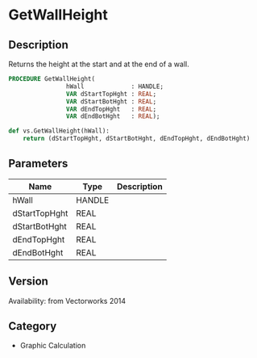 # GetWallHeight

## Description
Returns the height at the start and at the end of a wall.

```pascal
PROCEDURE GetWallHeight(
				hWall             : HANDLE;
				VAR dStartTopHght : REAL;
				VAR dStartBotHght : REAL;
				VAR dEndTopHght   : REAL;
				VAR dEndBotHght   : REAL);
```

```python
def vs.GetWallHeight(hWall):
    return (dStartTopHght, dStartBotHght, dEndTopHght, dEndBotHght)
```

## Parameters
|Name|Type|Description|
|---|---|---|
|hWall|HANDLE|   |
|dStartTopHght|REAL|   |
|dStartBotHght|REAL|   |
|dEndTopHght|REAL|   |
|dEndBotHght|REAL|   |

## Version
Availability: from Vectorworks 2014

## Category
* Graphic Calculation

